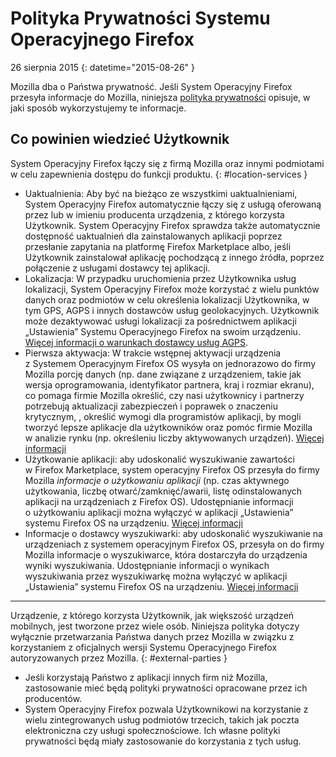 ﻿# Polityka Prywatności Systemu Operacyjnego Firefox

26 sierpnia 2015
{: datetime="2015-08-26" }

Mozilla dba o Państwa prywatność. Jeśli System Operacyjny Firefox przesyła informacje do Mozilla, niniejsza [polityka prywatności](https://www.mozilla.org/privacy/) opisuje, w jaki sposób wykorzystujemy te informacje.

## Co powinien wiedzieć Użytkownik

System Operacyjny Firefox łączy się z firmą Mozilla oraz innymi podmiotami w celu zapewnienia dostępu do funkcji produktu.
{: #location-services }

* Uaktualnienia: Aby być na bieżąco ze wszystkimi uaktualnieniami, System Operacyjny Firefox automatycznie łączy się z usługą oferowaną przez lub w imieniu producenta urządzenia, z którego korzysta Użytkownik. System Operacyjny Firefox sprawdza także automatycznie dostępność uaktualnień dla zainstalowanych aplikacji poprzez przesłanie zapytania na platformę Firefox Marketplace albo, jeśli Użytkownik zainstalował aplikację pochodzącą z innego źródła, poprzez połączenie z usługami dostawcy tej aplikacji.
* Lokalizacja: W przypadku uruchomienia przez Użytkownika usług lokalizacji, System Operacyjny Firefox może korzystać z wielu punktów danych oraz podmiotów w celu określenia lokalizacji Użytkownika, w tym GPS, AGPS i innych dostawców usług geolokacyjnych. Użytkownik może dezaktywować usługi lokalizacji za pośrednictwem aplikacji „Ustawienia” Systemu Operacyjnego Firefox na swoim urządzeniu. [Więcej informacji o warunkach dostawcy usług AGPS](https://wiki.mozilla.org/Firefox_OS/AGPS_service_provider_terms).
* Pierwsza aktywacja: W trakcie wstępnej aktywacji urządzenia z Systemem Operacyjnym Firefox OS wysyła on jednorazowo do firmy Mozilla porcję danych (np. dane związane z urządzeniem, takie jak wersja oprogramowania, identyfikator partnera, kraj i rozmiar ekranu), co pomaga firmie Mozilla określić, czy nasi użytkownicy i partnerzy potrzebują aktualizacji zabezpieczeń i poprawek o znaczeniu krytycznym, , określić wymogi dla programistów aplikacji, by mogli tworzyć lepsze aplikacje dla użytkowników oraz pomóc firmie Mozilla w analizie rynku (np. określeniu liczby aktywowanych urządzeń). [Więcej informacji](https://wiki.mozilla.org/Firefox_OS/Metrics/activationping)
* Użytkowanie aplikacji: aby udoskonalić wyszukiwanie zawartości w Firefox Marketplace, system operacyjny Firefox OS przesyła do firmy Mozilla *informacje o użytkowaniu aplikacji* (np. czas aktywnego użytkowania, liczbę otwarć/zamknięć/awarii, listę odinstalowanych aplikacji na urządzeniach z Firefox OS). Udostępnianie informacji o użytkowaniu aplikacji można wyłączyć w aplikacji „Ustawienia” systemu Firefox OS na urządzeniu. [Więcej informacji](https://wiki.mozilla.org/FirefoxOS/Metrics/App_Usage)
* Informacje o dostawcy wyszukiwarki: aby udoskonalić wyszukiwanie na urządzeniach z systemem operacyjnym Firefox OS, przesyła on do firmy Mozilla informacje o wyszukiwarce, która dostarczyła do urządzenia wyniki wyszukiwania. Udostępnianie informacji o wynikach wyszukiwania przez wyszukiwarkę można wyłączyć w aplikacji „Ustawienia” systemu Firefox OS na urządzeniu. [Więcej informacji](https://wiki.mozilla.org/FirefoxOS/Metrics/App_Usage)

---------------------------------------

Urządzenie, z którego korzysta Użytkownik, jak większość urządzeń mobilnych, jest tworzone przez wiele osób. Niniejsza polityka dotyczy wyłącznie przetwarzania Państwa danych przez Mozilla w związku z korzystaniem z oficjalnych wersji Systemu Operacyjnego Firefox autoryzowanych przez Mozilla.
{: #external-parties }

* Jeśli korzystają Państwo z aplikacji innych firm niż Mozilla, zastosowanie mieć będą polityki prywatności opracowane przez ich producentów.
* System Operacyjny Firefox pozwala Użytkownikowi na korzystanie z wielu zintegrowanych usług podmiotów trzecich, takich jak poczta elektroniczna czy usługi społecznościowe. Ich własne polityki prywatności będą miały zastosowanie do korzystania z tych usług.
